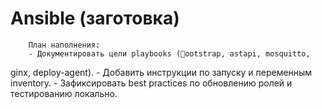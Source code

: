 # Ansible (заготовка)

        План наполнения:
        - Документировать цели playbooks (ootstrap, astapi, mosquitto, 
ginx, deploy-agent).
        - Добавить инструкции по запуску и переменным inventory.
        - Зафиксировать best practices по обновлению ролей и тестированию локально.

